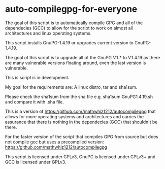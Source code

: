 # auto-compilegpg-for-everyone
The goal of this script is to automatically compile GPG and all of the dependecies (GCC) to allow for the script to work on almost all architectures and linux operating systems.

This script installs GnuPG-1.4.19 or upgrades current version to GnuPG-1.4.19.

The goal of this script is to upgrade all of the GnuPG V.1.* to V.1.4.19 as there are many vulnerable versions floating around, even the last version is vulnerable.

This is script is in development.

My goal for the requirements are: A linux distro, tar and sha1sum.

Please check the sha1sum from the sha file e.g. sha1sum GnuPG1.4.19.sh and compare it with .sha file.

This is a version of https://github.com/mathwhiz1212/autocompilegpg that allows for more operating systems and architectures and carries the assurance that there is nothing in the dependecies (GCC) that shouldn't be there.

For the faster version of the script that compiles GPG from source but does not compile gcc but uses a precompiled version: https://github.com/mathwhiz1212/autocompilegpg

This script is licensed under GPLv3, GnuPG is licensed under GPLv3+ and GCC is licensed under GPLv3.

